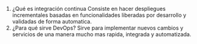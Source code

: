 1. ¿Qué es integración continua
    Consiste en hacer despliegues incrementales basadas en funcionalidades liberadas por desarrollo y validadas de forma automatica.
2. ¿Para qué sirve DevOps?
       Sirve para implementar nuevos cambios y servicios de una manera mucho mas rapida, integrada y automatizada.
